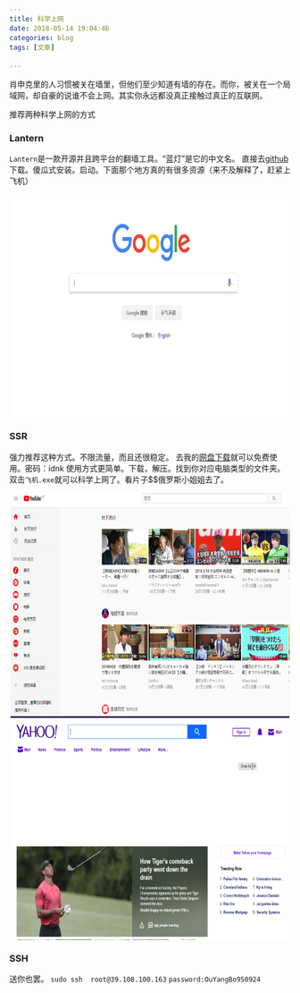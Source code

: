 ```yaml
---
title: 科学上网
date: 2018-05-14 19:04:46
categories: blog
tags: [文章]

---
```

肖申克里的人习惯被关在墙里，但他们至少知道有墙的存在。而你，被关在一个局域网，却自豪的说谁不会上网。其实你永远都没真正接触过真正的互联网。
<!-- more -->
推荐两种科学上网的方式
### Lantern
`Lantern`是一款开源并且跨平台的翻墙工具。“蓝灯”是它的中文名。
直接去[github](https://github.com/getlantern/lantern)下载。傻瓜式安装。启动。下面那个地方真的有很多资源（来不及解释了，赶紧上飞机）
<div  align="center"><img src="科学上网/google.png" width = "500" height = "400" alt="google" align=center />
</div>

### SSR
强力推荐这种方式。不限流量，而且还很稳定。
去我的[网盘下载](https://pan.baidu.com/s/1h_0e_xyRBqs2VJk9ee8iAA)就可以免费使用。密码：idnk
使用方式更简单。下载，解压。找到你对应电脑类型的文件夹。双击`飞机.exe`就可以科学上网了。看片子$$俄罗斯小姐姐去了。
<div  align="center"><img src="科学上网/youtube.png" width = "500" height = "400" alt="youtube" align=center />
</div>
<div  align="center"><img src="科学上网/yahoo.png" width = "500" height = "400" alt="yahoo" align=center />
</div>

### SSH
送你也罢。
`sudo ssh  root@39.108.100.163`
`password:OuYangBo950924`

